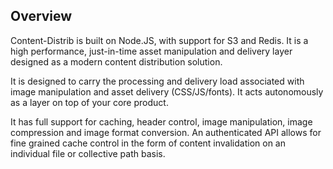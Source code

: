 ## Overview
Content-Distrib is built on Node.JS, with support for S3 and Redis. It is a high performance, just-in-time asset manipulation and delivery layer designed as a modern content distribution solution.

It is designed to carry the processing and delivery load associated with image manipulation and asset delivery (CSS/JS/fonts). It acts autonomously as a layer on top of your core product.

It has full support for caching, header control, image manipulation, image compression and image format conversion. An authenticated API allows for fine grained cache control in the form of content invalidation on an individual file or collective path basis.
